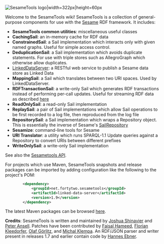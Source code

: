 <!-- This README can be viewed at https://github.com/joshsh/sesametools/wiki -->

![SesameTools logo|width=322px|height=60px](https://github.com/joshsh/sesametools/wiki/graphics/SesameTools-logo.png)

Welcome to the SesameTools wiki!
SesameTools is a collection of general-purpose components for use with the [Sesame](http://rdf4j.org) RDF framework.  It includes:

* **SesameTools common utilities**: miscellaneous useful classes
* **CachingSail**: an in-memory cache for RDF data
* **ConstrainedSail**: a Sail implementation which interacts only with given named graphs.  Useful for simple access control.
* **DeduplicationSail**: a Sail implementation which avoids duplicate statements.  For use with triple stores such as AllegroGraph which otherwise allow duplicates.
* [LinkedDataServer](https://github.com/joshsh/sesametools/wiki/LinkedDataServer): a RESTful web service to publish a Sesame data store as Linked Data
* **MappingSail**: a Sail which translates between two URI spaces.  Used by LinkedDataServer.
* **RDFTransactionSail**: a write-only Sail which generates RDF transactions instead of performing per-call updates.  Useful for streaming RDF data as described [here](http://arxiv.org/abs/1011.3595)
* **ReadOnlySail**: a read-only Sail implementation
* **ReplaySail**: a pair of Sail implementations which allow Sail operations to be first recorded to a log file, then reproduced from the log file
* **RepositorySail**: a Sail implementation which wraps a Repository object.  This is essentially the inverse of Sesame's [SailRepository](http://rdf4j.org/sesame/2.7/apidocs/org/openrdf/repository/sail/SailRepository.html)
* **Sesamize**: command-line tools for Sesame
* **URI Translator**: a utility which runs SPARQL-1.1 Update queries against a Repository to convert URIs between different prefixes
* **WriteOnlySail**: a write-only Sail implementation

See also the [Sesametools API](http://fortytwo.net/projects/sesametools/api/latest/index.html).

For projects which use Maven, SesameTools snapshots and release packages can be imported by adding configuration like the following to the project's POM:

```xml
        <dependency>
            <groupId>net.fortytwo.sesametools</groupId>
            <artifactId>linked-data-server</artifactId>
            <version>1.9</version>
        </dependency>
```

The latest Maven packages can be browsed [here](http://search.maven.org/#search%7Cga%7C1%7Csesametools).

**Credits**: SesameTools is written and maintained by [Joshua Shinavier](https://github.com/joshsh) and [Peter Ansell](https://github.com/ansell). Patches have been contributed by [Faisal Hameed](https://github.com/faisal-hameed), [Florian Kleedorfer](https://github.com/fkleedorfer), [Olaf Görlitz](https://github.com/goerlitz), and [Michal Klempa](https://github.com/michalklempa). An RDF/JSON parser and writer present in releases 1.7 and earlier contain code by [Hannes Ebner](http://ebner.wordpress.com/).

